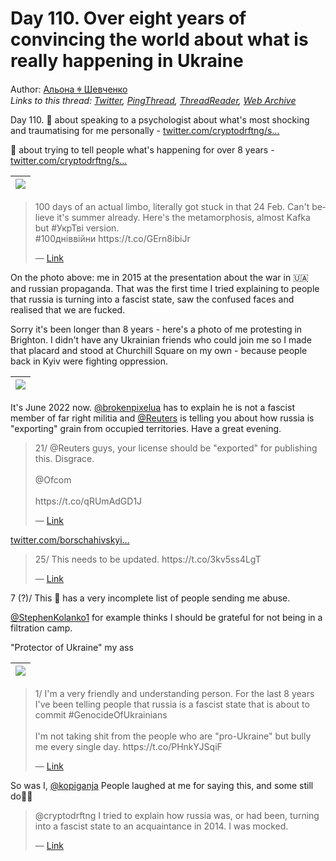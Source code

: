 # Day 110. Over eight years of convincing the world about what is really happening in Ukraine

Author: [Альона ꑭ Шевченко](https://twitter.com/cryptodrftng)  
*Links to this thread: [Twitter](https://twitter.com/cryptodrftng/status/1536432034796777472), [PingThread](https://pingthread.com/thread/1536432034796777472), [ThreadReader](https://threadreaderapp.com/thread/1536432034796777472.html), [Web Archive](https://web.archive.org/web/*/https://twitter.com/cryptodrftng/status/1536432034796777472)*

Day 110. 
🧵 about speaking to a psychologist about what's most shocking and traumatising for me personally - [twitter.com/cryptodrftng/s…](https://twitter.com/cryptodrftng/status/1499207255484416002?s=21&t=lo0eFvssjgQKcvDxiwMbkw)

🧵 about trying to tell people what's happening for over 8 years - [twitter.com/cryptodrftng/s…](https://twitter.com/cryptodrftng/status/1535427049954869249?s=21&t=zM7ShALgsBeBQPvumFos6Q)

| [![](https://pbs.twimg.com/media/FVKAyfiWYAAu6vd.jpg)](https://pbs.twimg.com/media/FVKAyfiWYAAu6vd.jpg) |
| :-: |

<blockquote class="twitter-tweet">
    <p lang="en" dir="ltr">
    100 days of an actual limbo, literally got stuck in that 24 Feb. Can&#39;t believe it&#39;s summer already. Here&#39;s the metamorphosis, almost Kafka but #УкрТві version.<br />
    #100дніввійни https://t.co/GErn8ibiJr<br />
    </p>
    &mdash; <a href="https://twitter.com/cryptodrftng/status/1532843731199700992">Link</a>
</blockquote>

On the photo above: me in 2015 at the presentation about the war in 🇺🇦 and russian propaganda. That was the first time I tried explaining to people that russia is turning into a fascist state, saw the confused faces and realised that we are fucked.

Sorry it's been longer than 8 years - here's a photo of me protesting in Brighton. I didn't have any Ukrainian friends who could join me so I made that placard and stood at Churchill Square on my own - because people back in Kyiv were fighting oppression.

| [![](https://pbs.twimg.com/media/FVKAzOIX0AAX0bb.jpg)](https://pbs.twimg.com/media/FVKAzOIX0AAX0bb.jpg) |
| :-: |

It's June 2022 now. [@brokenpixelua](https://twitter.com/brokenpixelua) has to explain he is not a fascist member of far right militia and [@Reuters](https://twitter.com/Reuters) is telling you about how russia is "exporting" grain from occupied territories. Have a great evening.

<blockquote class="twitter-tweet">
    <p lang="en" dir="ltr">
    21/ @Reuters guys, your license should be &#34;exported&#34; for publishing this. Disgrace. <br />
    <br />
     @Ofcom <br />
    <br />
    https://t.co/qRUmAdGD1J<br />
    </p>
    &mdash; <a href="https://twitter.com/cryptodrftng/status/1531375827321032706">Link</a>
</blockquote>

[twitter.com/borschahivskyi…](https://twitter.com/borschahivskyi/status/1533213727528558593)

<blockquote class="twitter-tweet">
    <p lang="en" dir="ltr">
    25/ This needs to be updated. https://t.co/3kv5ss4LgT<br />
    </p>
    &mdash; <a href="https://twitter.com/cryptodrftng/status/1536432849410301952">Link</a>
</blockquote>

7 (?)/ This 🧵 has a very incomplete list of people sending me abuse. 

[@StephenKolanko1](https://twitter.com/StephenKolanko1) for example thinks I should be grateful for not being in a filtration camp. 

"Protector of Ukraine" my ass

| [![](https://pbs.twimg.com/media/FVKFI5lXoAA-qN3.jpg)](https://pbs.twimg.com/media/FVKFI5lXoAA-qN3.jpg) |
| :-: |

<blockquote class="twitter-tweet">
    <p lang="en" dir="ltr">
    1/ I&#39;m a very friendly and understanding person. For the last 8 years I&#39;ve been telling people that russia is a fascist state that is about to commit #GenocideOfUkrainians <br />
    <br />
    I&#39;m not taking shit from the people who are &#34;pro-Ukraine&#34; but bully me every single day. https://t.co/PHnkYJSqiF<br />
    </p>
    &mdash; <a href="https://twitter.com/cryptodrftng/status/1534687314995191810">Link</a>
</blockquote>

So was I, [@kopiganja](https://twitter.com/kopiganja) 
People laughed at me for saying this, and some still do🤦‍♀️

<blockquote class="twitter-tweet">
    <p lang="en" dir="ltr">
    @cryptodrftng I tried to explain how russia was, or had been, turning into a fascist state to an acquaintance in 2014. I was mocked.<br />
    </p>
    &mdash; <a href="https://twitter.com/kopiganja/status/1538700532164198400">Link</a>
</blockquote>
